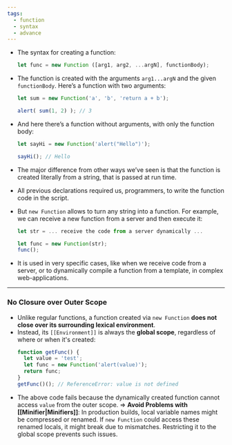 ```yaml
---
tags:
  - function
  - syntax
  - advance
---
```


- The syntax for creating a function:
	```js
	let func = new Function ([arg1, arg2, ...argN], functionBody);
	```

- The function is created with the arguments `arg1...argN` and the given `functionBody`. Here’s a function with two arguments:
	```js
	let sum = new Function('a', 'b', 'return a + b');
	
	alert( sum(1, 2) ); // 3
	```

- And here there’s a function without arguments, with only the function body:
	```js
	let sayHi = new Function('alert("Hello")');
	
	sayHi(); // Hello
	```

- The major difference from other ways we’ve seen is that the function is created literally from a string, that is passed at run time.
- All previous declarations required us, programmers, to write the function code in the script.
- But `new Function` allows to turn any string into a function. For example, we can receive a new function from a server and then execute it:
	```js
	let str = ... receive the code from a server dynamically ...
	
	let func = new Function(str);
	func();
	```

- It is used in very specific cases, like when we receive code from a server, or to dynamically compile a function from a template, in complex web-applications.

--- 

### No Closure over Outer Scope

- Unlike regular functions, a function created via `new Function` **does not close over its surrounding lexical environment**.
- Instead, its `[[Environment]]` is always the **global scope**, regardless of where or when it's created:
	```js
	function getFunc() {
	  let value = 'test';
	  let func = new Function('alert(value)');
	  return func;
	}
	getFunc()(); // ReferenceError: value is not defined
	```
- The above code fails because the dynamically created function cannot access `value` from the outer scope.
=> **Avoid Problems with [[Minifier|Minifiers]]**: In production builds, local variable names might be compressed or renamed. If `new Function` could access these renamed locals, it might break due to mismatches. Restricting it to the global scope prevents such issues.